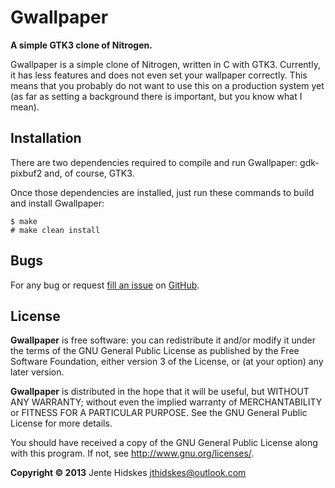 Gwallpaper
=========

**A simple GTK3 clone of Nitrogen.**

Gwallpaper is a simple clone of Nitrogen, written in C with GTK3. Currently, it has less features and
does not even set your wallpaper correctly. This means that you probably do not want to use this on a
production system yet (as far as setting a background there is important, but you know what I mean).

Installation
------------

There are two dependencies required to compile and run Gwallpaper: gdk-pixbuf2 and, of course, GTK3.

Once those dependencies are installed, just run these commands to build and install Gwallpaper:

    $ make
    # make clean install

Bugs
----

For any bug or request [fill an issue][bug] on [GitHub][ghp].

  [bug]: https://github.com/Unia/gwallpaper/issues
  [ghp]: https://github.com/Unia/gwallpaper

License
-------
**Gwallpaper** is free software: you can redistribute it and/or modify it under the terms of the GNU General Public License as published by the Free Software Foundation, either version 3 of the License, or (at your option) any later version.

**Gwallpaper** is distributed in the hope that it will be useful, but WITHOUT ANY WARRANTY; without even the implied warranty of MERCHANTABILITY or FITNESS FOR A PARTICULAR PURPOSE. See the GNU General Public License for more details.

You should have received a copy of the GNU General Public License along with this program. If not, see <http://www.gnu.org/licenses/>.

**Copyright © 2013** Jente Hidskes <jthidskes@outlook.com>
